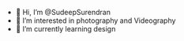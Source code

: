 - 👋 Hi, I’m @SudeepSurendran
- 👀 I’m interested in photography and Videography
- 🌱 I’m currently learning design

<!---
SudeepSurendran/SudeepSurendran is a ✨ special ✨ repository because its `README.md` (this file) appears on your GitHub profile.
You can click the Preview link to take a look at your changes.
--->
